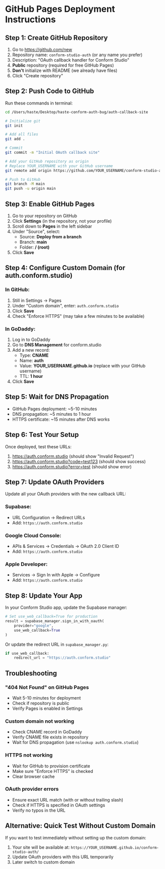 # GitHub Pages Deployment Instructions

## Step 1: Create GitHub Repository

1. Go to https://github.com/new
2. Repository name: `conform-studio-auth` (or any name you prefer)
3. Description: "OAuth callback handler for Conform Studio"
4. **Public** repository (required for free GitHub Pages)
5. **Don't** initialize with README (we already have files)
6. Click "Create repository"

## Step 2: Push Code to GitHub

Run these commands in terminal:

```bash
cd /Users/haste/Desktop/haste-conform-auth-bug/auth-callback-site

# Initialize git
git init

# Add all files
git add .

# Commit
git commit -m "Initial OAuth callback site"

# Add your GitHub repository as origin
# Replace YOUR_USERNAME with your GitHub username
git remote add origin https://github.com/YOUR_USERNAME/conform-studio-auth.git

# Push to GitHub
git branch -M main
git push -u origin main
```

## Step 3: Enable GitHub Pages

1. Go to your repository on GitHub
2. Click **Settings** (in the repository, not your profile)
3. Scroll down to **Pages** in the left sidebar
4. Under "Source", select:
   - Source: **Deploy from a branch**
   - Branch: **main**
   - Folder: **/ (root)**
5. Click **Save**

## Step 4: Configure Custom Domain (for auth.conform.studio)

### In GitHub:
1. Still in Settings → Pages
2. Under "Custom domain", enter: `auth.conform.studio`
3. Click **Save**
4. Check "Enforce HTTPS" (may take a few minutes to be available)

### In GoDaddy:
1. Log in to GoDaddy
2. Go to **DNS Management** for conform.studio
3. Add a new record:
   - Type: **CNAME**
   - Name: **auth**
   - Value: **YOUR_USERNAME.github.io** (replace with your GitHub username)
   - TTL: **1 hour**
4. Click **Save**

## Step 5: Wait for DNS Propagation

- GitHub Pages deployment: ~5-10 minutes
- DNS propagation: ~5 minutes to 1 hour
- HTTPS certificate: ~15 minutes after DNS works

## Step 6: Test Your Setup

Once deployed, test these URLs:
1. https://auth.conform.studio (should show "Invalid Request")
2. https://auth.conform.studio?code=test123 (should show success)
3. https://auth.conform.studio?error=test (should show error)

## Step 7: Update OAuth Providers

Update all your OAuth providers with the new callback URL:

### Supabase:
- URL Configuration → Redirect URLs
- Add: `https://auth.conform.studio`

### Google Cloud Console:
- APIs & Services → Credentials → OAuth 2.0 Client ID
- Add: `https://auth.conform.studio`

### Apple Developer:
- Services → Sign In with Apple → Configure
- Add: `https://auth.conform.studio`

## Step 8: Update Your App

In your Conform Studio app, update the Supabase manager:

```python
# Set use_web_callback=True for production
result = supabase_manager.sign_in_with_oauth(
    provider="google",
    use_web_callback=True
)
```

Or update the redirect URL in `supabase_manager.py`:
```python
if use_web_callback:
    redirect_url = "https://auth.conform.studio"
```

## Troubleshooting

### "404 Not Found" on GitHub Pages
- Wait 5-10 minutes for deployment
- Check if repository is public
- Verify Pages is enabled in Settings

### Custom domain not working
- Check CNAME record in GoDaddy
- Verify CNAME file exists in repository
- Wait for DNS propagation (use `nslookup auth.conform.studio`)

### HTTPS not working
- Wait for GitHub to provision certificate
- Make sure "Enforce HTTPS" is checked
- Clear browser cache

### OAuth provider errors
- Ensure exact URL match (with or without trailing slash)
- Check if HTTPS is specified in OAuth settings
- Verify no typos in the URL

## Alternative: Quick Test Without Custom Domain

If you want to test immediately without setting up the custom domain:

1. Your site will be available at: `https://YOUR_USERNAME.github.io/conform-studio-auth/`
2. Update OAuth providers with this URL temporarily
3. Later switch to custom domain